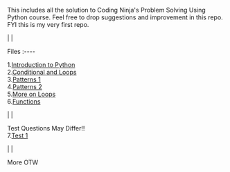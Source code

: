 This includes all the solution to Coding Ninja's Problem Solving Using Python course.
Feel free to drop suggestions and improvement in this repo.
FYI this is my very first repo.

|
|

Files :----

1.[Introduction to Python](../main/Introduction%20to%20Python/)  
2.[Conditional and Loops](../main/Conditional%20and%20Loops/)  
3.[Patterns 1](../main/Patterns%201/)  
4.[Patterns 2](../main/Patterns%202/)  
5.[More on Loops](../main/More%20on%20Loops/)  
6.[Functions](../main/Funtions/)  
  
|
| 
  
Test Questions May Differ!!  
7.[Test 1](../main/Test%201/)  
  
|
|
  
More OTW  
